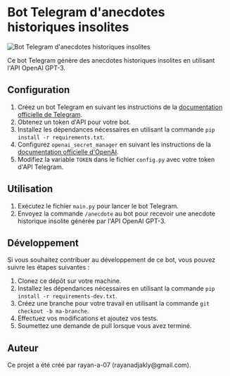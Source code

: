 <h1>Bot Telegram d'anecdotes historiques insolites</h1>

<img src="https://chatlayer.ai/wp-content/uploads/2022/04/Telegram-Bots-CL-Blog-Title-01.png?x68044" alt="Bot Telegram d'anecdotes historiques insolites">

<p>Ce bot Telegram génère des anecdotes historiques insolites en utilisant l'API OpenAI GPT-3.</p>

<h2>Configuration</h2>

<ol>
  <li>Créez un bot Telegram en suivant les instructions de la <a href="https://core.telegram.org/bots#3-how-do-i-create-a-bot">documentation officielle de Telegram</a>.</li>
  <li>Obtenez un token d'API pour votre bot.</li>
  <li>Installez les dépendances nécessaires en utilisant la commande <code>pip install -r requirements.txt</code>.</li>
  <li>Configurez <code>openai_secret_manager</code> en suivant les instructions de la <a href="https://beta.openai.com/docs/developer-apis/authentication">documentation officielle d'OpenAI</a>.</li>
  <li>Modifiez la variable <code>TOKEN</code> dans le fichier <code>config.py</code> avec votre token d'API Telegram.</li>
</ol>

<h2>Utilisation</h2>

<ol>
  <li>Exécutez le fichier <code>main.py</code> pour lancer le bot Telegram.</li>
  <li>Envoyez la commande <code>/anecdote</code> au bot pour recevoir une anecdote historique insolite générée par l'API OpenAI GPT-3.</li>
</ol>


<h2>Développement</h2>

<p>Si vous souhaitez contribuer au développement de ce bot, vous pouvez suivre les étapes suivantes :</p>

<ol>
  <li>Clonez ce dépôt sur votre machine.</li>
  <li>Installez les dépendances nécessaires en utilisant la commande <code>pip install -r requirements-dev.txt</code>.</li>
  <li>Créez une branche pour votre travail en utilisant la commande <code>git checkout -b ma-branche</code>.</li>
  <li>Effectuez vos modifications et ajoutez vos tests.</li>
  <li>Soumettez une demande de pull lorsque vous avez terminé.</li>
</ol>

<h2>Auteur</h2>

<p>Ce projet a été créé par rayan-a-07 (rayanadjakly@gmail.com).</p>
